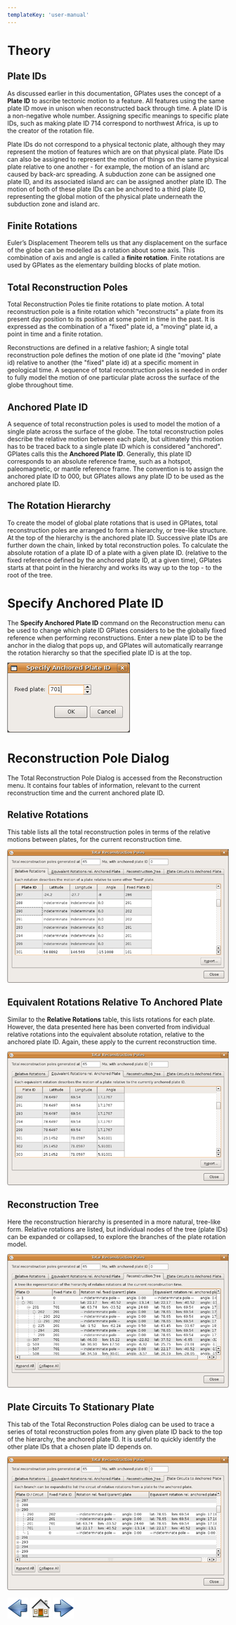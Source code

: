 ```yaml
---
templateKey: 'user-manual'
---
```

Theory
======

Plate IDs
---------

As discussed earlier in this documentation, GPlates uses the concept of a **Plate ID** to ascribe tectonic motion to a feature. All features using the same plate ID move in unison when reconstructed back through time. A plate ID is a non-negative whole number. Assigning specific meanings to specific plate IDs, such as making plate ID 714 correspond to northwest Africa, is up to the creator of the rotation file.

Plate IDs do not correspond to a physical tectonic plate, although they may represent the motion of features which are on that physical plate. Plate IDs can also be assigned to represent the motion of things on the same physical plate relative to one another - for example, the motion of an island arc caused by back-arc spreading. A subduction zone can be assigned one plate ID, and its associated island arc can be assigned another plate ID. The motion of both of these plate IDs can be anchored to a third plate ID, representing the global motion of the physical plate underneath the subduction zone and island arc.

Finite Rotations
----------------

Euler’s Displacement Theorem tells us that any displacement on the surface of the globe can be modelled as a rotation about some axis. This combination of axis and angle is called a **finite rotation**. Finite rotations are used by GPlates as the elementary building blocks of plate motion.

Total Reconstruction Poles
--------------------------

Total Reconstruction Poles tie finite rotations to plate motion. A total reconstruction pole is a finite rotation which "reconstructs" a plate from its present day position to its position at some point in time in the past. It is expressed as the combination of a "fixed" plate id, a "moving" plate id, a point in time and a finite rotation.

Reconstructions are defined in a relative fashion; A single total reconstruction pole defines the motion of one plate id (the "moving" plate id) relative to another (the "fixed" plate id) at a specific moment in geological time. A sequence of total reconstruction poles is needed in order to fully model the motion of one particular plate across the surface of the globe throughout time.

Anchored Plate ID
-----------------

A sequence of total reconstruction poles is used to model the motion of a single plate across the surface of the globe. The total reconstruction poles describe the relative motion between each plate, but ultimately this motion has to be traced back to a single plate ID which is considered "anchored". GPlates calls this the **Anchored Plate ID**. Generally, this plate ID corresponds to an absolute reference frame, such as a hotspot, paleomagnetic, or mantle reference frame. The convention is to assign the anchored plate ID to 000, but GPlates allows any plate ID to be used as the anchored plate ID.

The Rotation Hierarchy
----------------------

To create the model of global plate rotations that is used in GPlates, total reconstruction poles are arranged to form a hierarchy, or tree-like structure. At the top of the hierarchy is the anchored plate ID. Successive plate IDs are further down the chain, linked by total reconstruction poles. To calculate the absolute rotation of a plate ID of a plate with a given plate ID. (relative to the fixed reference defined by the anchored plate ID, at a given time), GPlates starts at that point in the hierarchy and works its way up to the top - to the root of the tree.

Specify Anchored Plate ID
=========================

The **Specify Anchored Plate ID** command on the Reconstruction menu can be used to change which plate ID GPlates considers to be the globally fixed reference when performing reconstructions. Enter a new plate ID to be the anchor in the dialog that pops up, and GPlates will automatically rearrange the rotation hierarchy so that the specified plate ID is at the top.

![](screenshots/SpecifyAnchoredPlateId.png)

Reconstruction Pole Dialog
==========================

The Total Reconstruction Pole Dialog is accessed from the Reconstruction menu. It contains four tables of information, relevant to the current reconstruction time and the current anchored plate ID.

Relative Rotations
------------------

This table lists all the total reconstruction poles in terms of the relative motions between plates, for the current reconstruction time.

![](screenshots/TotalReconPoles-1.png)

Equivalent Rotations Relative To Anchored Plate
-----------------------------------------------

Similar to the **Relative Rotations** table, this lists rotations for each plate. However, the data presented here has been converted from individual relative rotations into the equivalent absolute rotation, relative to the anchored plate ID. Again, these apply to the current reconstruction time.

![](screenshots/TotalReconPoles-2.png)

Reconstruction Tree
-------------------

Here the reconstruction hierarchy is presented in a more natural, tree-like form. Relative rotations are listed, but individual nodes of the tree (plate IDs) can be expanded or collapsed, to explore the branches of the plate rotation model.

![](screenshots/TotalReconPoles-3.png)

Plate Circuits To Stationary Plate
----------------------------------

This tab of the Total Reconstruction Poles dialog can be used to trace a series of total reconstruction poles from any given plate ID back to the top of the hierarchy, the anchored plate ID. It is useful to quickly identify the other plate IDs that a chosen plate ID depends on.

![](screenshots/TotalReconPoles-4.png)

![](images/icons/prev.png) ![](images/icons/home.png) ![](images/icons/next.png)
